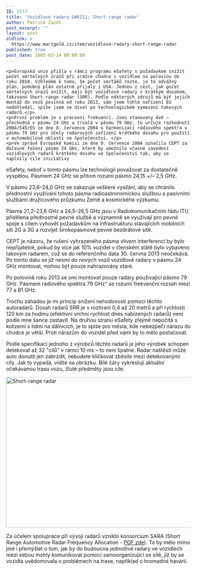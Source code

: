 ```yaml
---
ID: 1577
title: 'Vozidlové radary &#8211; Short-range radar'
author: Patrick Zandl
post_excerpt: ""
layout: post
oldlink: >
  https://www.marigold.cz/item/vozidlove-radary-short-range-radar
published: true
post_date: 2005-03-14 08:00:00
---
```

	<p>Evropská unie přišla v rámci programu eSafety s požadavkem snížit počet smrtelných úrazů při srážce chodce s vozidlem na polovinu do roku 2010. Vzhledem k tomu, že počet smrťáků roste, je to odvážný plán, podobný plán ostatně přijaly i USA. Jednou z cest, jak počet smrtelných úrazů snížit, mají být vozidlové radary s krátkým dosahem, takzvané Short-range radar (SRR). Podle některých zdrojů má být jejich montáž do vozů povinná od roku 2013, sám jsem tohle nařízení EU nedohledal, spíše jsem se díval po technologickém vymezení takových radarů.</p>
	<p>První problém je s pracovní frekvencí. Jsou stanoveny dvě – přechodná v pásmu 24 GHz a trvalá v pásmu 79 GHz, to určuje rozhodnutí 2004/545/ES ze dne 8. července 2004 o harmonizaci rádiového spektra v pásmu 79 GHz pro účely radarových zařízení krátkého dosahu pro použití v automobilové oblasti ve Společenství. </p>
	<p>Ve zprávě Evropské komisi ze dne 9. července 2004 označila CEPT za dočasné řešení pásmo 24 GHz, které by umožnilo včasné zavedení vozidlových radarů krátkého dosahu ve Společenství tak, aby se naplnily cíle iniciativy
eSafety, neboť v tomto pásmu lze technologii považovat za dostatečně vyspělou. Pásmem 24 GHz se přitom rozumí pásmo 24,15 +/– 2,5 GHz.</p>
	<p>V pásmu 23,6–24,0 GHz se zakazuje veškeré vysílání, aby se chránilo přednostní využívání tohoto pásma radioastronomickou službou a pasivními službami družicového průzkumu Země a kosmického výzkumu.</p>
	<p>Pásma 21,2–23,6 GHz a 24,5–26,5 GHz jsou v Radiokomunikačním řádu ITU přidělena přednostně pevné službě a významně se využívají pro pevné spoje s cílem vyhovět požadavkům na infrastrukturu stávajících mobilních sítí 2G a 3G a rozvíjet širokopásmové pevné bezdrátové sítě.</p>
	<p>CEPT je názoru, že rušení vyhrazeného pásma vlivem interferencí by bylo nepřijatelné, pokud by více jak 10% vozidel v členském státě bylo vybaveno takovým radarem, což se do referenčního data 30. června 2013 neočekává. Po tomto datu se již nesmí do nových vozů vozidlové radary v pásmu 24 GHz montovat, mohou být pouze nahrazovány staré.</p>
	<p>Po polovině roku 2013 se smí montovat pouze radary používající pásmo 79 GHz. Pásmem rádiového spektra 79 GHz“ se rozumí frekvenční rozsah mezi 77 a 81 GHz.</p>
	<p>Trochu záhadou je mi princip snížení nehodovosti pomocí těchto autoradarů. Dosah radarů SRR je v rozhraní 0,4 až 20 metrů a při rychlosti 120 km za hodinu (efektivní vrchní rychlost dnes nabízených radarů) není podle mne šance zastavit. Na druhou stranu eSafety zřejmě nepočítá s kolizemi s lidmi na dálnicích, je to spíše pro města, kde nebezpečí nárazu do chodce je větší. Proti nárazům do vozidel před vámi by to mělo postačovat. </p>
	<p>Podle specifikací jednoho z výrobců těchto radarů je jeho výrobek schopen detekovat až 32 "cílů" v rámci 10 ms – to není špatné. Radar naštěstí může auto donutit jen zabrzdit, nebudete kličkovat zběsile mezi detekovanými cíly. Jak to vypadá, vidíte na obrázku. Bílé čáry vykreslují aktuální očekávanou trasu vozu, žluté předměty jsou cíle.</p>
	<p><img src="/wp-content/uploads/20050314-srr-pozice.jpg" alt="Short-range radar" width="548" height="411" /></p>
	<p>Za účelem spolupráce při vývoji radarů vzniklo konsorcium SARA (Short Range Automotive Radar Frequency Allocation - <a href="http://forum.europa.eu.int/irc/DownLoad/kYetA1JGmZGBuhJS-4o-RrJfRqOUdCoIqdJ-UsG0hUCSBUKd2wPb2I0EVDYcOHq0uqJB2O-5TZLxBZ6fZsTR6Fh-m9vxOeC/SARA%20presentation%20on%20SRR.pdf">PDF zde</a>). To by mělo mimo jiné i přemýšlet o tom, jak by do budoucna jednotlivé radary ve vozidlech mezi sebou mohly komunikovat pomocí samoorganizující se sítě, jíž by se vozidla uvědomovala o problémech na trase, například o hromadné havárii.
</p>